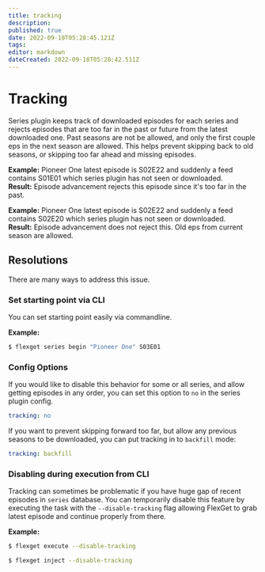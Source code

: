 ```yaml
---
title: tracking
description: 
published: true
date: 2022-09-18T05:28:45.121Z
tags: 
editor: markdown
dateCreated: 2022-09-18T05:28:42.511Z
---
```


# Tracking
Series plugin keeps track of downloaded episodes for each series and rejects episodes that are too far in the past or future from the latest downloaded one. Past seasons are not be allowed, and only the first couple eps in the next season are allowed. This helps prevent skipping back to old seasons, or skipping too far ahead and missing episodes.

**Example:**
Pioneer One latest episode is S02E22 and suddenly a feed contains S01E01 which series plugin has not seen or downloaded.  
**Result:**
Episode advancement rejects this episode since it's too far in the past.

**Example:**
 Pioneer One latest episode is S02E22 and suddenly a feed contains S02E20 which series plugin has not seen or downloaded.  
**Result:**
Episode advancement does not reject this. Old eps from current season are allowed.

## Resolutions

There are many ways to address this issue.

### Set starting point via CLI

You can set starting point easily via commandline. 

**Example:**

```bash
$ flexget series begin "Pioneer One" S03E01
```

### Config Options
If you would like to disable this behavior for some or all series, and allow getting episodes in any order, you can set this option to `no` in the series plugin config.

```yaml
tracking: no
```

If you want to prevent skipping forward too far, but allow any previous seasons to be downloaded, you can put tracking in to `backfill` mode:

```yaml
tracking: backfill
```

### Disabling during execution from CLI
Tracking can sometimes be problematic if you have huge gap of recent episodes in `series` database. You can temporarily disable this feature by executing the task with the `--disable-tracking` flag allowing FlexGet to grab latest episode and continue properly from there.

**Example:**

```bash
$ flexget execute --disable-tracking
```

```bash
$ flexget inject --disable-tracking
```
